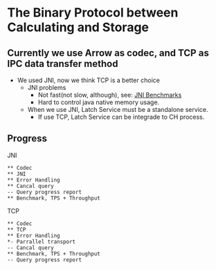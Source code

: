 # The Binary Protocol between Calculating and Storage

## Currently we use Arrow as codec, and TCP as IPC data transfer method
* We used JNI, now we think TCP is a better choice
    * JNI problems
        * Not fast(not slow, although), see: [JNI Benchmarks](./docs/jni-arrow-bench-result.md)
        * Hard to control java native memory usage.
    * When we use JNI, Latch Service must be a standalone service.
        * If use TCP, Latch Service can be integrade to CH process.

## Progress
JNI
```
** Codec
** JNI
** Error Handling
** Cancal query
-- Query progress report
** Benchmark, TPS + Throughput
```
TCP
```
** Codec
** TCP
** Error Handling
*- Parrallel transport
-- Cancal query
** Benchmark, TPS + Throughput
-- Query progress report
```
